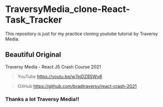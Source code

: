 # TraversyMedia_clone-React-Task_Tracker

This repository is just for my practice cloning youtube tutorial by Traversy Media.

## Beautiful Original

Traversy Media - React JS Crash Course 2021

> YouTube https://youtu.be/w7ejDZ8SWv8

> GitHub https://github.com/bradtraversy/react-crash-2021

### **Thanks a lot Traversy Media!!**
